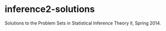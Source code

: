 inference2-solutions
====================

Solutions to the Problem Sets in Statistical Inference Theory II, Spring 2014.
